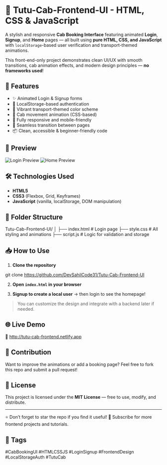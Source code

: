 # 🚖 Tutu-Cab-Frontend-UI - HTML, CSS & JavaScript

A stylish and responsive **Cab Booking Interface** featuring animated **Login**, **Signup**, and **Home** pages — all built using **pure HTML, CSS, and JavaScript** with `localStorage`-based user verification and transport-themed animations.

This front-end-only project demonstrates clean UI/UX with smooth transitions, cab animation effects, and modern design principles — **no frameworks used**!


## 🚀 Features

- ✨ Animated Login & Signup forms
- 🔐 LocalStorage-based authentication
- 🎨 Vibrant transport-themed color scheme
- 🚗 Cab movement animation (CSS-based)
- 📱 Fully responsive and mobile-friendly
- 🔄 Seamless transition between pages
- 📦 Clean, accessible & beginner-friendly code


## 📸 Preview

![Login Preview](https://github.com/your-username/assets/login-preview.png)
![Home Preview](https://github.com/your-username/assets/home-preview.png)


## 🛠️ Technologies Used

- **HTML5**
- **CSS3** (Flexbox, Grid, Keyframes)
- **JavaScript** (vanilla, localStorage, DOM manipulation)


## 📂 Folder Structure


Tutu-Cab-Frontend-UI/
│
├── index.html         # Login page
├── style.css          # All styling and animations
├── script.js      # Logic for validation and storage

## 📥 How to Use

1. **Clone the repository**

git clone https://github.com/DevSahilCode31/Tutu-Cab-Frontend-UI

2. **Open `index.html` in your browser**

3. **Signup to create a local user** → then login to see the homepage!

> You can customize the design and integrate with a backend later if needed.


## 🌐 Live Demo

🔗 http://tutu-cab-frontend.netlify.app


## 🙌 Contribution

Want to improve the animations or add a booking page? Feel free to fork this repo and submit a pull request!


## 📄 License

This project is licensed under the **MIT License** — free to use, modify, and distribute.

---

⭐ Don’t forget to star the repo if you find it useful!
🔔 Subscribe for more frontend projects and tutorials.


## 📌 Tags

#CabBookingUI #HTMLCSSJS #LoginSignup #FrontendDesign #LocalStorageAuth #TutuCab
